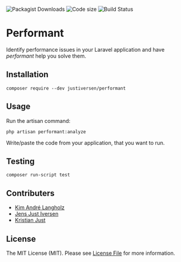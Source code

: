 ![Packagist Downloads](https://img.shields.io/packagist/dt/JustIversen/performant)
![Code size](https://img.shields.io/github/languages/code-size/JustIversen/performant)
![Build Status](https://img.shields.io/github/workflow/status/JustIversen/performant/PHP%20Composer)

# Performant

Identify performance issues in your Laravel application and have _performant_ help you solve them.

## Installation

`composer require --dev justiversen/performant`

## Usage

Run the artisan command:

`php artisan performant:analyze`

Write/paste the code from your application, that you want to run.

## Testing

`composer run-script test`


## Contributers

 - [Kim André Langholz](https://github.com/KimLangholz)
 - [Jens Just Iversen](https://github.com/JensJI)
 - [Kristian Just](https://github.com/KristianI)

## License
The MIT License (MIT). Please see [License File](LICENSE) for more information.
